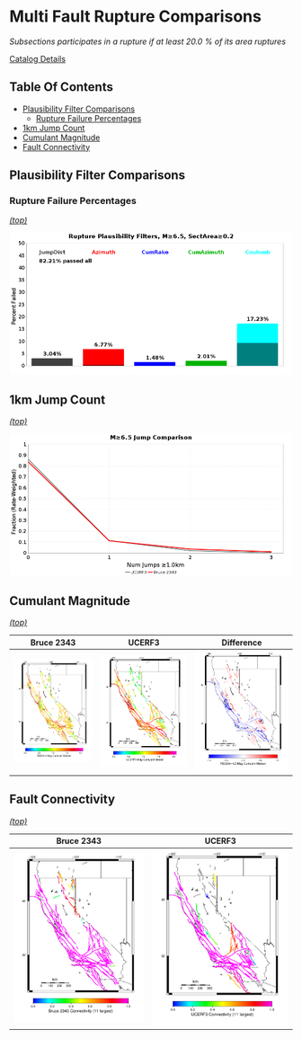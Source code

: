 # Multi Fault Rupture Comparisons

*Subsections participates in a rupture if at least 20.0 % of its area ruptures*

[Catalog Details](../#bruce-2343)

## Table Of Contents
* [Plausibility Filter Comparisons](#plausibility-filter-comparisons)
  * [Rupture Failure Percentages](#rupture-failure-percentages)
* [1km Jump Count](#1km-jump-count)
* [Cumulant Magnitude](#cumulant-magnitude)
* [Fault Connectivity](#fault-connectivity)
## Plausibility Filter Comparisons

### Rupture Failure Percentages
*[(top)](#table-of-contents)*


![Plausibility Filter](resources/filters_m6.5_skip5000_sectArea0.2.png)
## 1km Jump Count
*[(top)](#table-of-contents)*


![Plausibility Filter](resources/jumps_1.0km.png)

## Cumulant Magnitude
*[(top)](#table-of-contents)*


| Bruce 2343 | UCERF3 | Difference |
|-----|-----|-----|
| ![Bruce 2343](resources/mag_cumulant_medians_rsqsim.png) | ![UCERF3](resources/mag_cumulant_medians_ucerf3.png) | ![Difference](resources/mag_cumulant_medians_diff.png) |

## Fault Connectivity
*[(top)](#table-of-contents)*


| Bruce 2343 | UCERF3 |
|-----|-----|
| ![Bruce 2343](resources/connectivity_rsqsim.png) | ![UCERF3](resources/connectivity_ucerf3.png) |

